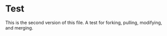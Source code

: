 # Test

This is the second version of this file.
A test for forking, pulling, modifying, and merging.